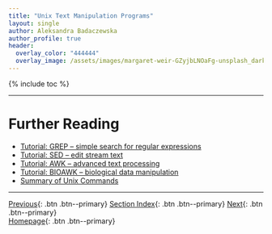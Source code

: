 ```yaml
---
title: "Unix Text Manipulation Programs"
layout: single
author: Aleksandra Badaczewska
author_profile: true
header:
  overlay_color: "444444"
  overlay_image: /assets/images/margaret-weir-GZyjbLNOaFg-unsplash_dark.jpg
---
```


{% include toc %}









___
# Further Reading
* [Tutorial: GREP – simple search for regular expressions](03A-tutorial-unix-grep.md)
* [Tutorial: SED – edit stream text](03B-tutorial-unix-sed.md)
* [Tutorial: AWK – advanced text processing](03C-tutorial-unix-awk.md)
* [Tutorial: BIOAWK – biological data manipulation](03D-tutorial-unix-bioawk.md)
* [Summary of Unix Commands](04-unix-cheat-sheet.md)

___

[Previous](02E-tutorial-unix-getting-started.md){: .btn  .btn--primary}
[Section Index](00-IntroToCommandLine-LandingPage.md){: .btn  .btn--primary}
[Next](03A-tutorial-unix-grep.md){: .btn  .btn--primary}
<br>[Homepage](../index.md){: .btn  .btn--primary}
